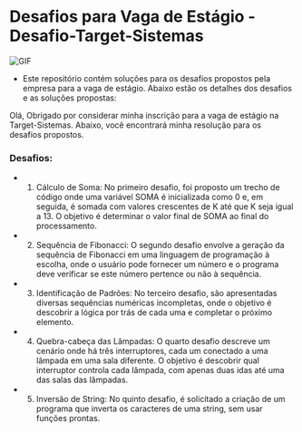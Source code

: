# Desafios para Vaga de Estágio - Desafio-Target-Sistemas

<img src="https://i.imgur.com/NrwDYPF.png" alt="GIF" data-canonical-src="https://i.imgur.com/NrwDYPF.png" style="max-width: 50%;">

- Este repositório contém soluções para os desafios propostos pela empresa para a vaga de estágio. Abaixo estão os detalhes dos desafios e as soluções propostas:

Olá,
Obrigado por considerar minha inscrição para a vaga de estágio na Target-Sistemas. Abaixo, você encontrará minha resolução para os desafios propostos.

### Desafios:

- 1. Cálculo de Soma:
No primeiro desafio, foi proposto um trecho de código onde uma variável SOMA é inicializada como 0 e, em seguida, é somada com valores crescentes de K até que K seja igual a 13. O objetivo é determinar o valor final de SOMA ao final do processamento.

- 2. Sequência de Fibonacci:
O segundo desafio envolve a geração da sequência de Fibonacci em uma linguagem de programação à escolha, onde o usuário pode fornecer um número e o programa deve verificar se este número pertence ou não à sequência.

- 3. Identificação de Padrões:
No terceiro desafio, são apresentadas diversas sequências numéricas incompletas, onde o objetivo é descobrir a lógica por trás de cada uma e completar o próximo elemento.

- 4. Quebra-cabeça das Lâmpadas:
O quarto desafio descreve um cenário onde há três interruptores, cada um conectado a uma lâmpada em uma sala diferente. O objetivo é descobrir qual interruptor controla cada lâmpada, com apenas duas idas até uma das salas das lâmpadas.

- 5. Inversão de String:
No quinto desafio, é solicitado a criação de um programa que inverta os caracteres de uma string, sem usar funções prontas.

